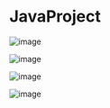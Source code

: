# JavaProject

![image](https://github.com/user-attachments/assets/58b2bff3-9279-4c1a-8db5-0f35a38e00e8)

![image](https://github.com/user-attachments/assets/7f2a0b1a-c3c9-4818-af6b-cb18de07b4af)

![image](https://github.com/user-attachments/assets/6836539c-3bc2-4f2b-90a2-76bd7ebfb508)

![image](https://github.com/user-attachments/assets/76b4da32-14b3-4b27-8d38-7a91bc1f9768)







